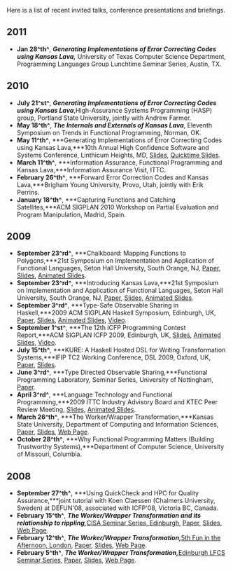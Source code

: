 Here is a list of recent invited talks, conference presentations and
briefings.

2011
----

-   **Jan 28^th^**, ***Generating Implementations of Error Correcting
    Codes using Kansas Lava,*** University of Texas Computer Science
    Department, Programming Languages Group Lunchtime Seminar Series,
    Austin, TX.

2010
----

-   **July 21^st^**, ***Generating Implementations of Error Correcting
    Codes using Kansas Lava***,High-Assurance Systems Programming (HASP)
    group, Portland State University, jointly with Andrew Farmer.
-   **May 18^th^**, ***The Internals and Externals of Kansas Lava***,
    Eleventh Symposium on Trends in Functional Programming, Norman, OK.
-   **May 11^th^**, ***Generating Implementations of Error Correcting
    Codes using Kansas Lava,***10th Annual High Confidence Software and
    Systems Conference, Linthicum Heights, MD,
    [Slides](http://www.ittc.ku.edu/csdl/fpg/sites/default/files/20105011-hcss.pdf),
    [Quicktime
    Slides](http://www.ittc.ku.edu/csdl/fpg/sites/default/files/20105011-hcss.mov).
-   **March 11^th^**, ***Information Assurance, Functional Programming
    and Kansas Lava,***Information Assurance Visit, ITTC.
-   **February 26^th^**, ***Forward Error Correction Codes and Kansas
    Lava,***Brigham Young University, Provo, Utah, jointly with Erik
    Perrins.
-   **January 18^th^**, ***Capturing Functions and Catching
    Satellites,***ACM SIGPLAN 2010 Workshop on Partial Evaluation and
    Program Manipulation, Madrid, Spain.

2009
----

-   **September 23^rd^**, ***Chalkboard: Mapping Functions to
    Polygons,***21st Symposium on Implementation and Application of
    Functional Languages, Seton Hall University, South Orange, NJ,
    [Paper](http://www.ittc.ku.edu/csdl/fpg/sites/default/files/chalkboard-ifl09.pdf),
    [Slides](http://www.ittc.ku.edu/csdl/fpg/sites/default/files/20090923-ifl-cb.pdf),
    [Animated
    Slides](http://www.ittc.ku.edu/csdl/fpg/sites/default/files/20090923-anim-ifl-cb.pdf).
-   **September 23^rd^**, ***Introducing Kansas Lava,***21st Symposium
    on Implementation and Application of Functional Languages, Seton
    Hall University, South Orange, NJ,
    [Paper](http://www.ittc.ku.edu/csdl/fpg/sites/default/files/kansas-lava-ifl09.pdf),
    [Slides](http://www.ittc.ku.edu/csdl/fpg/sites/default/files/20090923-ifl-kl.pdf),
    [Animated
    Slides](http://www.ittc.ku.edu/csdl/fpg/sites/default/files/20090923-anim-ifl-kl.pdf).
-   **September 3^rd^**, ***Type-Safe Observable Sharing in
    Haskell,***2009 ACM SIGPLAN Haskell Symposium, Edinburgh, UK,
    [Paper](http://www.ittc.ku.edunode/15),
    [Slides](http://www.ittc.ku.edu/csdl/fpg/sites/default/files/20090903-hask.pdf),
    [Animated
    Slides](http://www.ittc.ku.edu/csdl/fpg/sites/default/files/20090903-anim-hask.pdf),
    [Video](http://www.vimeo.com/6679785).
-   **September 1^st^**, ***The 12th ICFP Programming Contest
    Report,***ACM SIGPLAN ICFP 2009, Edinburgh, UK,
    [Slides](http://www.ittc.ku.edu/csdl/fpg/sites/default/files/20090901-icfp.pdf),
    [Animated
    Slides](http://www.ittc.ku.edu/csdl/fpg/sites/default/files/20090901-anim-icfp.pdf),
    [Video](http://www.vimeo.com/6613815).
-   **July 15^th^**, ***KURE: A Haskell Hosted DSL for Writing
    Transformation Systems,***IFIP TC2 Working Conference, DSL 2009,
    Oxford, UK, [Paper](http://www.ittc.ku.edunode/16),
    [Slides](http://www.ittc.ku.edu/csdl/fpg/sites/default/files/20090715-kure.pdf).
-   **June 3^rd^**, ***Type Directed Observable Sharing,***Functional
    Programming Laboratory, Seminar Series, University of Nottingham,
    [Paper](http://www.ittc.ku.edunode/15).
-   **April 3^rd^**, ***Language Technology and Functional
    Programming,***2009 ITTC Industry Advisory Board and KTEC Peer
    Review Meeting,
    [Slides](http://www.ittc.ku.edu/csdl/fpg/sites/default/files/20090403-slides.pdf),
    [Animated
    Slides](http://www.ittc.ku.edu/csdl/fpg/sites/default/files/20090403-anim-slides.pdf).
-   **March 26^th^**, ***The Worker/Wrapper Transformation,***Kansas
    State University, Department of Computing and Information Sciences,
    [Paper](http://www.ittc.ku.edunode/19),
    [Slides](http://www.ittc.ku.edu/csdl/fpg/sites/default/files/20090326-ww.pdf),
    [Web Page](http://www.workerwrapper.com).
-   **October 28^th^**, ***Why Functional Programming Matters (Building
    Trustworthy Systems),***Department of Computer Science, University
    of Missouri, Columbia.

2008
----

-   **September 27^th^**, ***Using QuickCheck and HPC for Quality
    Assurance,***joint tutorial with Koen Claessen (Chalmers University,
    Sweden) at DEFUN'08, associated with ICFP'08, Victoria BC, Canada.
-   **February 15^th^**, ***The Worker/Wrapper Transformation and its
    relationship to rippling,***[CISA Seminar Series,
    Edinburgh](http://homepages.inf.ed.ac.uk/ldixon/cisa/),
    [Paper](http://www.ittc.ku.edunode/19),
    [Slides](http://www.ittc.ku.edu/csdl/fpg/sites/default/files/20080212-ww.pdf),
    [Web Page](http://www.workerwrapper.com).
-   **February 12^th^**, ***The Worker/Wrapper Transformation,***[5th
    Fun in the Afternoon, London](http://sneezy.cs.nott.ac.uk/fun/),
    [Paper](http://www.ittc.ku.edunode/19),
    [Slides](http://www.ittc.ku.edu/csdl/fpg/sites/default/files/20080212-ww.pdf),
    [Web Page](http://www.workerwrapper.com).
-   **February 5^th^**, ***The Worker/Wrapper
    Transformation,***[Edinburgh LFCS Seminar
    Series](http://www.lfcs.inf.ed.ac.uk/events/theory-seminars/),
    [Paper](http://www.ittc.ku.edunode/19),
    [Slides](http://www.ittc.ku.edu/csdl/fpg/sites/default/files/20080205-ww.pdf),
    [Web Page](http://www.workerwrapper.com).


